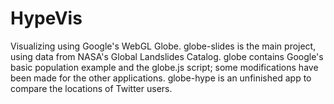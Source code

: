 # HypeVis
Visualizing using Google's WebGL Globe.
globe-slides is the main project, using data from NASA's Global Landslides Catalog. 
globe contains Google's basic population example and the globe.js script; some modifications have been made for the other applications.
globe-hype is an unfinished app to compare the locations of Twitter users.
